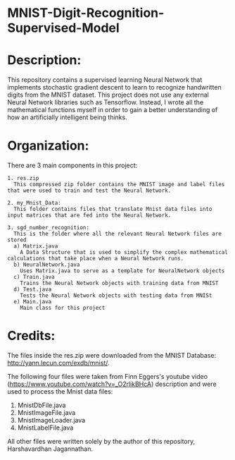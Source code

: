 # MNIST-Digit-Recognition-Supervised-Model

# Description:
  This repository contains a supervised learning Neural Network that implements stochastic gradient descent to learn to recognize handwritten digits from the MNIST dataset. This project does not use any external Neural Network libraries such as Tensorflow. Instead, I wrote all the mathematical functions myself in order to gain a better understanding of how an artificially intelligent being thinks.  

# Organization:
  There are 3 main components in this project:
  
    1. res.zip
      This compressed zip folder contains the MNIST image and label files that were used to train and test the Neural Network.

    2. my_Mnist_Data:
      This folder contains files that translate Mnist data files into input matrices that are fed into the Neural Network.

    3. sgd_number_recognition:
      This is the folder where all the relevant Neural Network files are stored
      a) Matrix.java
        A Data Structure that is used to simplify the complex mathematical calculations that take place when a Neural Network runs.
      b) NeuralNetwork.java
        Uses Matrix.java to serve as a template for NeuralNetwork objects
      c) Train.java
        Trains the Neural Network objects with training data from MNIST
      d) Test.java
        Tests the Neural Network objects with testing data from MNISt
      e) Main.java
        Main class for this project

# Credits:
The files inside the res.zip were downloaded from the MNIST Database: http://yann.lecun.com/exdb/mnist/.

The following four files were taken from Finn Eggers's youtube video (https://www.youtube.com/watch?v=_O2rlikBHcA) description and were used to process the Mnist data files:

1. MnistDbFile.java 
2. MnistImageFile.java 
3. MnistImageLoader.java 
4. MnistLabelFile.java 

All other files were written solely by the author of this repository, Harshavardhan Jagannathan.
